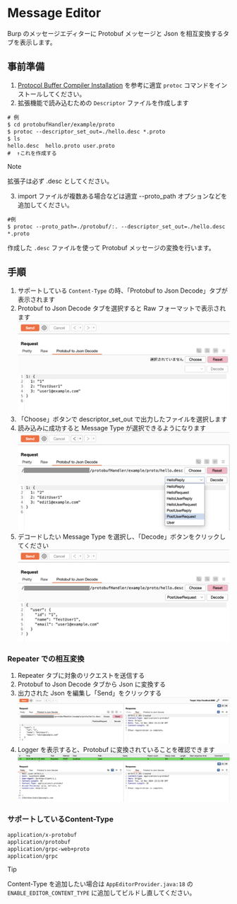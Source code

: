 # Message Editor

Burp のメッセージエディターに Protobuf メッセージと Json を相互変換するタブを表示します。

## 事前準備

1. [Protocol Buffer Compiler Installation](https://grpc.io/docs/protoc-installation/) を参考に適宜 `protoc` コマンドをインストールしてください。
1. 拡張機能で読み込むための `Descriptor` ファイルを作成します
```shell
# 例
$ cd protobufHandler/example/proto
$ protoc --descriptor_set_out=./hello.desc *.proto
$ ls
hello.desc  hello.proto user.proto
#  ↑これを作成する
```
> [!NOTE]
> 拡張子は必ず .desc としてください。

3. import ファイルが複数ある場合などは適宜 --proto_path オプションなどを追加してください。
```shell
#例
$ protoc --proto_path=./protobuf/:. --descriptor_set_out=./hello.desc *.proto
```

作成した `.desc` ファイルを使って Protobuf メッセージの変換を行います。

## 手順

1. サポートしている `Content-Type` の時、「Protobuf to Json Decode」タブが表示されます
1. Protobuf to Json Decode タブを選択すると Raw フォーマットで表示されます
![](./image/editor-raw.png)
1. 「Choose」ボタンで descriptor_set_out で出力したファイルを選択します
1. 読み込みに成功すると Message Type が選択できるようになります
![](./image/editor-message.png)
1. デコードしたい Message Type を選択し、「Decode」ボタンをクリックしてください
![](./image/editor-decode.png)

### Repeater での相互変換

1. Repeater タブに対象のリクエストを送信する
1. Protobuf to Json Decode タブから Json に変換する
1. 出力された Json を編集し「Send」をクリックする
![](./image/editor-send.png)
1. Logger を表示すると、Protobuf に変換されていることを確認できます
![](./image/editor-log.png)

### サポートしているContent-Type

```
application/x-protobuf
application/protobuf
application/grpc-web+proto
application/grpc
```

> [!TIP]
> Content-Type を追加したい場合は `AppEditorProvider.java:18` の `ENABLE_EDITOR_CONTENT_TYPE` に追加してビルドし直してください。